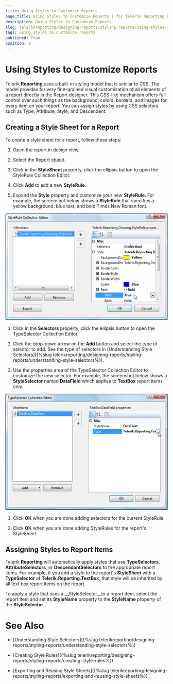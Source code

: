 ```yaml
---
title: Using Styles to Customize Reports
page_title: Using Styles to Customize Reports | for Telerik Reporting Documentation
description: Using Styles to Customize Reports
slug: telerikreporting/designing-reports/styling-reports/using-styles-to-customize-reports
tags: using,styles,to,customize,reports
published: True
position: 0
---
```


# Using Styles to Customize Reports



Telerik __Reporting__ uses a built-in styling model that is similar to CSS. The model provides for very fine-grained visual customization of all elements of a report directly in the Report designer. This CSS-like mechanism offers full control over such things as the background, colors, borders, and images for every item on your report. You can assign styles by using CSS selectors such as Type, Attribute, Style, and Descendent.

## Creating a Style Sheet for a Report

To create a style sheet for a report, follow these steps:

1. Open the report in design view. 


1. Select the Report object. 


1. Click in the __StyleSheet__ property, click the ellipsis button to open the StyleRule Collection Editor. 


1. Click __Add__ to add a new __StyleRule__. 


1. Expand the __Style__ property and customize your new __StyleRule__. For example, the screenshot below shows a __StyleRule__ that specifies a yellow background, blue text, and bold Times New Roman font.
          
  ![](images/Style1.png)

1. Click in the __Selectors__ property, click the ellipsis button to open the TypeSelector Collection Editor. 


1. Click the drop-down arrow on the __Add__ button and select the type of selector to add. 
        		See the type of selectors in [Understanding Style Selectors]({%slug telerikreporting/designing-reports/styling-reports/understanding-style-selectors%}).


1. Use the properties area of the TypeSelector Collection Editor to customize the new selector. For example, the screenshot below shows a __StyleSelector__ named __DataField__ which applies to __TextBox__ report items only.
          
  ![](images/Style2.png)

1. Click __OK__ when you are done adding selectors for the current StyleRule. 


1. Click __OK__ when you are done adding StyleRules for the report's StyleSheet.

## Assigning Styles to Report Items

Telerik __Reporting__ will automatically apply styles that use __TypeSelectors__, __AttributeSelectors__, or __DescendantSelectors__ to the appropriate report items. For example, if you add a style to the report's __StyleSheet__ with a __TypeSelector__ of __Telerik.Reporting.TextBox__, that style will be inherited by all text box report items on the report.

To apply a style that uses a __StyleSelector__to a report item, select the report item and set its __StyleName__ property to the __StyleName__ property of the __StyleSelector__.

# See Also

 * [Understanding Style Selectors]({%slug telerikreporting/designing-reports/styling-reports/understanding-style-selectors%})

 * [Creating Style Rules]({%slug telerikreporting/designing-reports/styling-reports/creating-style-rules%})

 * [Exporting and Reusing Style Sheets]({%slug telerikreporting/designing-reports/styling-reports/exporting-and-reusing-style-sheets%})
